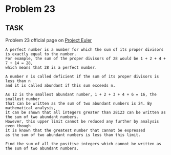 Problem 23
===

## TASK ##

Problem 23 official page on [Project Euler](http://projecteuler.net/problems=23)

	A perfect number is a number for which the sum of its proper divisors is exactly equal to the number.
	For example, the sum of the proper divisors of 28 would be 1 + 2 + 4 + 7 + 14 = 28,
	which means that 28 is a perfect number.

	A number n is called deficient if the sum of its proper divisors is less than n
	and it is called abundant if this sum exceeds n.

	As 12 is the smallest abundant number, 1 + 2 + 3 + 4 + 6 = 16, the smallest number
	that can be written as the sum of two abundant numbers is 24. By mathematical analysis,
	it can be shown that all integers greater than 28123 can be written as the sum of two abundant numbers.
	However, this upper limit cannot be reduced any further by analysis even though
	it is known that the greatest number that cannot be expressed
	as the sum of two abundant numbers is less than this limit.

	Find the sum of all the positive integers which cannot be written as the sum of two abundant numbers.